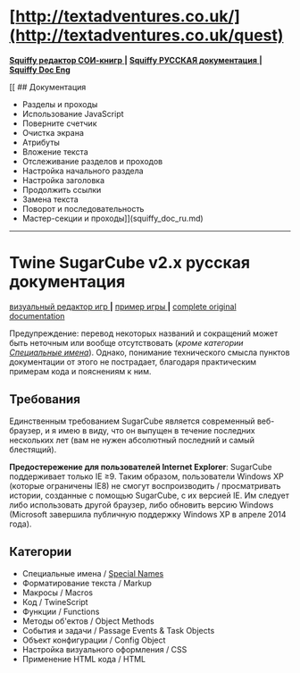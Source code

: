# [http://textadventures.co.uk/](http://textadventures.co.uk/quest)
[ **Squiffy редактор СОИ-книгр** ](http://textadventures.co.uk/squiffy/editor) **|** [ **Squiffy РУССКАЯ документация** ](squiffy_doc_ru.md) **|** [ **Squiffy Doc Eng** ](http://docs.textadventures.co.uk/squiffy/)

[[ ## Документация
  *  Разделы и проходы
  *  Использование JavaScript
  *  Поверните счетчик
  *  Очистка экрана
  *  Атрибуты
  *  Вложение текста
  *  Отслеживание разделов и проходов
  *  Настройка начального раздела
  *  Настройка заголовка
  *  Продолжить ссылки
  *  Замена текста
  *  Поворот и последовательность
  *  Мастер-секции и проходы]](squiffy_doc_ru.md)
- - - - - - -
# Twine SugarCube v2.x русская документация
[ визуальный редактор игр ](https://twinery.org) **|** [ пример игры ](https://db.crem.xyz/f/uploads/Uh_est_ro.html) **|** [ complete original documentation ](http://www.motoslave.net/sugarcube/2/)

Предупреждение: перевод некоторых названий и сокращений может быть неточным или вообще отсутствовать (_кроме категории [Специальные имена](https://github.com/Wol4ik/Wol4ik.github.io/blob/master/twine2_engine/tw2_doc_enola.md)_). Однако, понимание технического смысла пунктов документации от этого не пострадает, благодаря практическим примерам кода и пояснениям к ним.
## Требования
Единственным требованием SugarCube является современный веб-браузер, и я имею в виду, что он выпущен в течение последних нескольких лет (вам не нужен абсолютный последний и самый блестящий).

**Предостережение для пользователей Internet Explorer**: SugarCube поддерживает только IE ≥9. Таким образом, пользователи Windows XP (которые ограничены IE8) не смогут воспроизводить / просматривать истории, созданные с помощью SugarCube, с их версией IE. Им следует либо использовать другой браузер, либо обновить версию  Windows (Microsoft завершила публичную поддержку Windows XP в апреле 2014 года).
## Категории
* Специальные имена / [Special Names](https://github.com/Wol4ik/Wol4ik.github.io/blob/master/twine2_engine/tw2_doc_enola.md)
* Форматирование текста / Markup
* Макросы / Macros
* Код / TwineScript
* Функции / Functions
* Методы об'ектов / Object Methods
* События и задачи / Passage Events & Task Objects
* Объект конфигурации / Config Object
* Настройка визуального оформления / CSS
* Применение HTML кода / HTML
